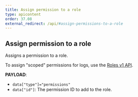 ```yaml
---
title: Assign permission to a role
type: apicontent
order: 37.08
external_redirect: /api/#assign-permissions-to-a-role
---
```


## Assign permission to a role

Assigns a permission to a role.

To assign "scoped" permissions for logs, use the [Roles v1 API][1].

**PAYLOAD**:

* `data["type"]="permissions"`
* `data["id"]`: The permission ID to add to the role.

[1]: /account_management/rbac/permissions/?tab=api#logs-write-pipelines
